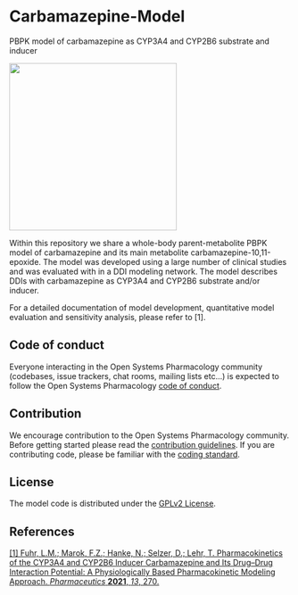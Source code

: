 # Carbamazepine-Model
PBPK model of carbamazepine as CYP3A4 and CYP2B6 substrate and inducer

<img src="https://user-images.githubusercontent.com/45875431/112979046-5db19200-9158-11eb-87a8-3200c471e46d.png" width="300" />

Within this repository we share a whole-body parent-metabolite PBPK model of carbamazepine and its main metabolite carbamazepine-10,11-epoxide. The model was developed using a large number of clinical studies and was evaluated with in a DDI modeling network. The model describes DDIs with carbamazepine as CYP3A4 and CYP2B6 substrate and/or inducer. 

For a detailed documentation of model development, quantitative model evaluation and sensitivity analysis, please refer to [1].

## Code of conduct

Everyone interacting in the Open Systems Pharmacology community (codebases, issue trackers, chat rooms, mailing lists etc...) is expected to follow the Open Systems Pharmacology [code of conduct](https://github.com/Open-Systems-Pharmacology/Suite/blob/master/CODE_OF_CONDUCT.md#contributor-covenant-code-of-conduct).

## Contribution

We encourage contribution to the Open Systems Pharmacology community. Before getting started please read the [contribution guidelines](https://github.com/Open-Systems-Pharmacology/Suite/blob/master/CONTRIBUTING.md#ways-to-contribute). If you are contributing code, please be familiar with the [coding standard](https://github.com/Open-Systems-Pharmacology/Suite/blob/master/CODING_STANDARDS.md#visual-studio-settings).

## License

The model code is distributed under the [GPLv2 License](https://github.com/Open-Systems-Pharmacology/Suite/blob/develop/LICENSE).

## References

[[1] Fuhr, L.M.; Marok, F.Z.; Hanke, N.; Selzer, D.; Lehr, T. Pharmacokinetics of the CYP3A4 and CYP2B6 Inducer Carbamazepine and Its Drug–Drug Interaction Potential: A Physiologically Based Pharmacokinetic Modeling Approach. *Pharmaceutics* **2021**, *13*, 270.](https://www.mdpi.com/1999-4923/13/2/270)
